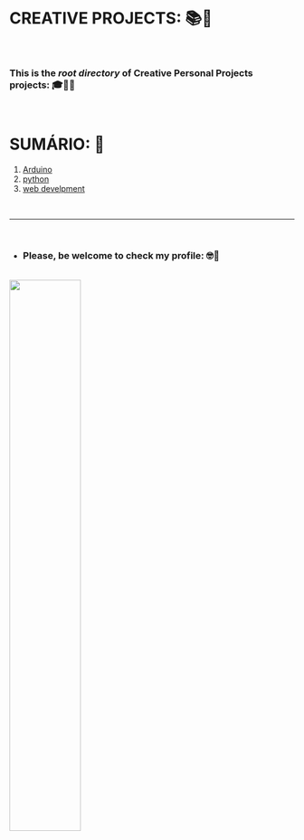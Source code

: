# **CREATIVE PROJECTS:** :books::brain:

<br>

### This is the ***root directory*** of **Creative Personal Projects** projects: :mortar_board::closed_book::robot:

<br>

# **SUMÁRIO:** :round_pushpin:

1. [Arduino](./arduino)
2. [python](./python)
3. [web develpment](./web-dev)

<br>

***

<br>

- ### **Please, be welcome to check my profile:** :nerd_face::handshake:

<br>

<a href="https://github.com/DanScherr">
    <img src="./images/the-end-img.png" width="50%">
</a>
